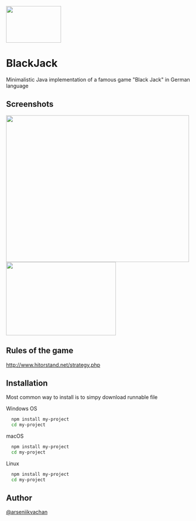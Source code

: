 <img src="https://i.postimg.cc/s2y4fk3c/download-cards-31220.png" width="150" height="100">

# BlackJack 

Minimalistic Java implementation of a famous game "Black Jack" in German language


## Screenshots

<img src="https://i.postimg.cc/Qd5VYVG4/s1BJ.png" width="500" height="400">
<img src="https://i.postimg.cc/VsC6kd5Y/s2BJ.png" width="300" height="200">

## Rules of the game

http://www.hitorstand.net/strategy.php
## Installation

Most common way to install is to simpy download runnable file 

Windows OS
```bash
  npm install my-project
  cd my-project
```

macOS
```bash
  npm install my-project
  cd my-project
```

Linux
```bash
  npm install my-project
  cd my-project
```




## Author

[@arseniikvachan](https://github.com/arseniikvachan)

